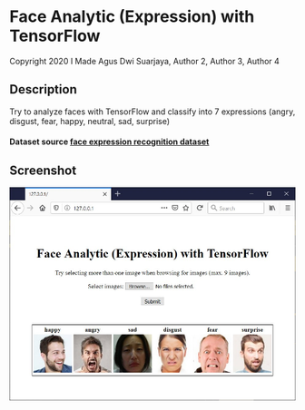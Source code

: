 # Face Analytic (Expression) with TensorFlow  
Copyright 2020  I Made Agus Dwi Suarjaya, Author 2, Author 3, Author 4  
## Description
Try to analyze faces with TensorFlow and classify into 7 expressions (angry, disgust, fear, happy, neutral, sad, surprise)  
#### Dataset source [face expression recognition dataset](https://www.kaggle.com/jonathanoheix/face-expression-recognition-dataset)
## Screenshot
![Screenshot](readme.jpg)
